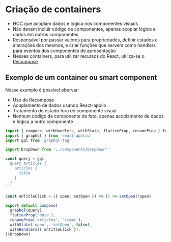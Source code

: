# Criação de containers

* HOC que acoplam dados e lógica nos componentes visuais
* Não devem incluir código de componentes, apenas acoplar lógica e dados em outros componentes
* Responsável por passar valores para propriedades, definir estados e alterações dos mesmos, e criar funções que servem como handlers para eventos dos componentes de apresentação
* Nesses containers, para utilizar recursos do React, utiliza-se o [Recompose](https://github.com/acdlite/recompose)

## Exemplo de um container ou smart component
Nesse exemplo é possível obervar:
* Uso do Recompose
* Acoplamento de dados usando React-apollo
* Tratamento do estado fora do componente visual
* Nenhum código de componente de fato, apenas acoplamento de dados e lógica a outro componente

```js
import { compose, withHandlers, withState, flattenProp, renameProp } from 'recompose'
import { graphql } from 'react-apollo'
import gql from 'graphql-tag'

import DropDown from '../components/DropDown'

const query = gql`
  query Articles {
    articles {
      title
    }
  }
`

const onTitleClick = ({ open, setOpen }) => () => setOpen(!open)

export default compose(
  graphql(query),
  flattenProp('data'),
  renameProp('articles', 'items'),
  withState('open', 'setOpen', false),
  withHandlers({ onTitleClick }),
)(DropDown)

```
